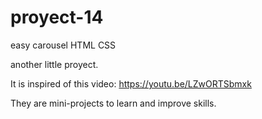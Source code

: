 # proyect-14
easy carousel HTML CSS

another little proyect.

It is inspired of this video: https://youtu.be/LZwORTSbmxk

They are mini-projects to learn and improve skills.
